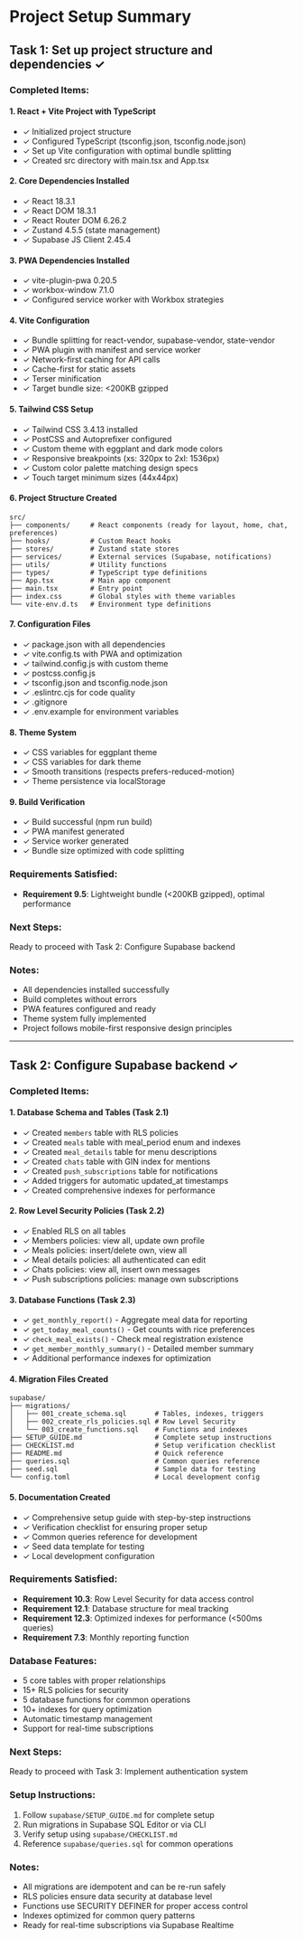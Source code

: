 # Project Setup Summary

## Task 1: Set up project structure and dependencies ✓

### Completed Items:

#### 1. React + Vite Project with TypeScript
- ✓ Initialized project structure
- ✓ Configured TypeScript (tsconfig.json, tsconfig.node.json)
- ✓ Set up Vite configuration with optimal bundle splitting
- ✓ Created src directory with main.tsx and App.tsx

#### 2. Core Dependencies Installed
- ✓ React 18.3.1
- ✓ React DOM 18.3.1
- ✓ React Router DOM 6.26.2
- ✓ Zustand 4.5.5 (state management)
- ✓ Supabase JS Client 2.45.4

#### 3. PWA Dependencies Installed
- ✓ vite-plugin-pwa 0.20.5
- ✓ workbox-window 7.1.0
- ✓ Configured service worker with Workbox strategies

#### 4. Vite Configuration
- ✓ Bundle splitting for react-vendor, supabase-vendor, state-vendor
- ✓ PWA plugin with manifest and service worker
- ✓ Network-first caching for API calls
- ✓ Cache-first for static assets
- ✓ Terser minification
- ✓ Target bundle size: <200KB gzipped

#### 5. Tailwind CSS Setup
- ✓ Tailwind CSS 3.4.13 installed
- ✓ PostCSS and Autoprefixer configured
- ✓ Custom theme with eggplant and dark mode colors
- ✓ Responsive breakpoints (xs: 320px to 2xl: 1536px)
- ✓ Custom color palette matching design specs
- ✓ Touch target minimum sizes (44x44px)

#### 6. Project Structure Created
```
src/
├── components/     # React components (ready for layout, home, chat, preferences)
├── hooks/          # Custom React hooks
├── stores/         # Zustand state stores
├── services/       # External services (Supabase, notifications)
├── utils/          # Utility functions
├── types/          # TypeScript type definitions
├── App.tsx         # Main app component
├── main.tsx        # Entry point
├── index.css       # Global styles with theme variables
└── vite-env.d.ts   # Environment type definitions
```

#### 7. Configuration Files
- ✓ package.json with all dependencies
- ✓ vite.config.ts with PWA and optimization
- ✓ tailwind.config.js with custom theme
- ✓ postcss.config.js
- ✓ tsconfig.json and tsconfig.node.json
- ✓ .eslintrc.cjs for code quality
- ✓ .gitignore
- ✓ .env.example for environment variables

#### 8. Theme System
- ✓ CSS variables for eggplant theme
- ✓ CSS variables for dark theme
- ✓ Smooth transitions (respects prefers-reduced-motion)
- ✓ Theme persistence via localStorage

#### 9. Build Verification
- ✓ Build successful (npm run build)
- ✓ PWA manifest generated
- ✓ Service worker generated
- ✓ Bundle size optimized with code splitting

### Requirements Satisfied:
- **Requirement 9.5**: Lightweight bundle (<200KB gzipped), optimal performance

### Next Steps:
Ready to proceed with Task 2: Configure Supabase backend

### Notes:
- All dependencies installed successfully
- Build completes without errors
- PWA features configured and ready
- Theme system fully implemented
- Project follows mobile-first responsive design principles

---

## Task 2: Configure Supabase backend ✓

### Completed Items:

#### 1. Database Schema and Tables (Task 2.1)
- ✓ Created `members` table with RLS policies
- ✓ Created `meals` table with meal_period enum and indexes
- ✓ Created `meal_details` table for menu descriptions
- ✓ Created `chats` table with GIN index for mentions
- ✓ Created `push_subscriptions` table for notifications
- ✓ Added triggers for automatic updated_at timestamps
- ✓ Created comprehensive indexes for performance

#### 2. Row Level Security Policies (Task 2.2)
- ✓ Enabled RLS on all tables
- ✓ Members policies: view all, update own profile
- ✓ Meals policies: insert/delete own, view all
- ✓ Meal details policies: all authenticated can edit
- ✓ Chats policies: view all, insert own messages
- ✓ Push subscriptions policies: manage own subscriptions

#### 3. Database Functions (Task 2.3)
- ✓ `get_monthly_report()` - Aggregate meal data for reporting
- ✓ `get_today_meal_counts()` - Get counts with rice preferences
- ✓ `check_meal_exists()` - Check meal registration existence
- ✓ `get_member_monthly_summary()` - Detailed member summary
- ✓ Additional performance indexes for optimization

#### 4. Migration Files Created
```
supabase/
├── migrations/
│   ├── 001_create_schema.sql       # Tables, indexes, triggers
│   ├── 002_create_rls_policies.sql # Row Level Security
│   └── 003_create_functions.sql    # Functions and indexes
├── SETUP_GUIDE.md                  # Complete setup instructions
├── CHECKLIST.md                    # Setup verification checklist
├── README.md                       # Quick reference
├── queries.sql                     # Common queries reference
├── seed.sql                        # Sample data for testing
└── config.toml                     # Local development config
```

#### 5. Documentation Created
- ✓ Comprehensive setup guide with step-by-step instructions
- ✓ Verification checklist for ensuring proper setup
- ✓ Common queries reference for development
- ✓ Seed data template for testing
- ✓ Local development configuration

### Requirements Satisfied:
- **Requirement 10.3**: Row Level Security for data access control
- **Requirement 12.1**: Database structure for meal tracking
- **Requirement 12.3**: Optimized indexes for performance (<500ms queries)
- **Requirement 7.3**: Monthly reporting function

### Database Features:
- 5 core tables with proper relationships
- 15+ RLS policies for security
- 5 database functions for common operations
- 10+ indexes for query optimization
- Automatic timestamp management
- Support for real-time subscriptions

### Next Steps:
Ready to proceed with Task 3: Implement authentication system

### Setup Instructions:
1. Follow `supabase/SETUP_GUIDE.md` for complete setup
2. Run migrations in Supabase SQL Editor or via CLI
3. Verify setup using `supabase/CHECKLIST.md`
4. Reference `supabase/queries.sql` for common operations

### Notes:
- All migrations are idempotent and can be re-run safely
- RLS policies ensure data security at database level
- Functions use SECURITY DEFINER for proper access control
- Indexes optimized for common query patterns
- Ready for real-time subscriptions via Supabase Realtime

